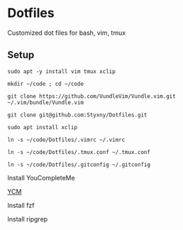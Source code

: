 # Dotfiles
Customized dot files for bash, vim, tmux


## Setup

    sudo apt -y install vim tmux xclip

    mkdir ~/code ; cd ~/code
    
    git clone https://github.com/VundleVim/Vundle.vim.git ~/.vim/bundle/Vundle.vim
    
    git clone git@github.com:Styxny/Dotfiles.git

    sudo apt install xclip

    ln -s ~/code/Dotfiles/.vimrc ~/.vimrc

    ln -s ~/code/Dotfiles/.tmux.conf ~/.tmux.conf
    
    ln -s ~/code/Dotfiles/.gitconfig ~/.gitconfig


Install YouCompleteMe

[YCM](https://github.com/ycm-core/YouCompleteMe#linux-64-bit)


Install fzf

Install ripgrep
